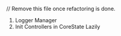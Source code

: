 // Remove this file once refactoring is done.
1. Logger Manager
2. Init Controllers in CoreState Lazily